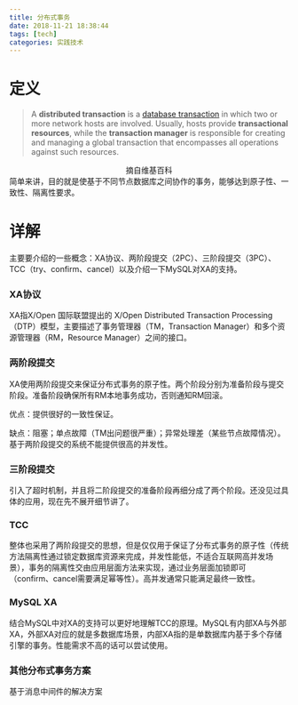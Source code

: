 ```yaml
---
title: 分布式事务
date: 2018-11-21 18:38:44
tags: [tech]
categories: 实践技术
---
```


# 定义

> A **distributed transaction** is a [database transaction](https://en.wikipedia.org/wiki/Database_transaction) in which two or more network hosts are involved. Usually, hosts provide **transactional resources**, while the **transaction manager** is responsible for creating and managing a global transaction that encompasses all operations against such resources. 

<center>摘自维基百科</center>
简单来讲，目的就是使基于不同节点数据库之间协作的事务，能够达到原子性、一致性、隔离性要求。

<!-- more -->

# 详解

主要要介绍的一些概念：XA协议、两阶段提交（2PC）、三阶段提交（3PC）、TCC（try、confirm、cancel）以及介绍一下MySQL对XA的支持。

### XA协议

XA指X/Open 国际联盟提出的 X/Open Distributed Transaction Processing（DTP）模型，主要描述了事务管理器（TM，Transaction Manager）和多个资源管理器（RM，Resource Manager）之间的接口。

### 两阶段提交

XA使用两阶段提交来保证分布式事务的原子性。两个阶段分别为准备阶段与提交阶段。准备阶段确保所有RM本地事务成功，否则通知RM回滚。

优点：提供很好的一致性保证。

缺点：阻塞；单点故障（TM出问题很严重）；异常处理差（某些节点故障情况）。
基于两阶段提交的系统不能提供很高的并发性。

### 三阶段提交

引入了超时机制，并且将二阶段提交的准备阶段再细分成了两个阶段。还没见过具体的应用，现在先不展开细节讲了。

### TCC

整体也采用了两阶段提交的思想，但是仅仅用于保证了分布式事务的原子性（传统方法隔离性通过锁定数据库资源来完成，并发性能低，不适合互联网高并发场景），事务的隔离性交由应用层面方法来实现，通过业务层面加锁即可（confirm、cancel需要满足幂等性）。高并发通常只能满足最终一致性。

### MySQL XA

结合MySQL中对XA的支持可以更好地理解TCC的原理。MySQL有内部XA与外部XA，外部XA对应的就是多数据库场景，内部XA指的是单数据库内基于多个存储引擎的事务。性能需求不高的话可以尝试使用。

### 其他分布式事务方案

基于消息中间件的解决方案
